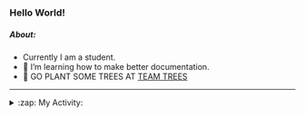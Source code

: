 ### Hello World!

##### About:
- Currently I am a student.
- 🌱 I’m learning how to make better documentation.
- 🌱 GO PLANT SOME TREES AT [TEAM TREES](https://teamtrees.org/)

---
<details>
  <summary>:zap: My Activity:</summary>
  
<!--START_SECTION:waka-->
![Code Time](http://img.shields.io/badge/Code%20Time-1%2C263%20hrs%2029%20mins-blue)

**I'm a Night 🦉** 

```text
🌞 Morning                2123 commits        ███░░░░░░░░░░░░░░░░░░░░░░   10.37 % 
🌆 Daytime                6783 commits        ████████░░░░░░░░░░░░░░░░░   33.14 % 
🌃 Evening                5918 commits        ███████░░░░░░░░░░░░░░░░░░   28.91 % 
🌙 Night                  5645 commits        ███████░░░░░░░░░░░░░░░░░░   27.58 % 
```
📅 **I'm Most Productive on Wednesday** 

```text
Monday                   2778 commits        ███░░░░░░░░░░░░░░░░░░░░░░   13.57 % 
Tuesday                  2813 commits        ███░░░░░░░░░░░░░░░░░░░░░░   13.74 % 
Wednesday                4817 commits        ██████░░░░░░░░░░░░░░░░░░░   23.53 % 
Thursday                 2727 commits        ███░░░░░░░░░░░░░░░░░░░░░░   13.32 % 
Friday                   2245 commits        ███░░░░░░░░░░░░░░░░░░░░░░   10.97 % 
Saturday                 1778 commits        ██░░░░░░░░░░░░░░░░░░░░░░░   08.69 % 
Sunday                   3311 commits        ████░░░░░░░░░░░░░░░░░░░░░   16.18 % 
```


📊 **This Week I Spent My Time On** 

```text
🔥 Editors: 
Android Studio           4 hrs 34 mins       █████████████░░░░░░░░░░░░   53.52 % 
IntelliJ                 3 hrs 58 mins       ████████████░░░░░░░░░░░░░   46.48 % 

🐱‍💻 Projects: 
dev-dialogue             3 hrs 37 mins       ███████████░░░░░░░░░░░░░░   42.42 % 
test-compose-2           3 hrs 3 mins        █████████░░░░░░░░░░░░░░░░   35.76 % 
UserApp                  44 mins             ██░░░░░░░░░░░░░░░░░░░░░░░   08.63 % 
microservices-demo       20 mins             █░░░░░░░░░░░░░░░░░░░░░░░░   04.03 % 
Little Lemon Menu        11 mins             █░░░░░░░░░░░░░░░░░░░░░░░░   02.26 % 
```


 Last Updated on 22/11/2023 05:11:52 UTC
<!--END_SECTION:waka-->
</details>
